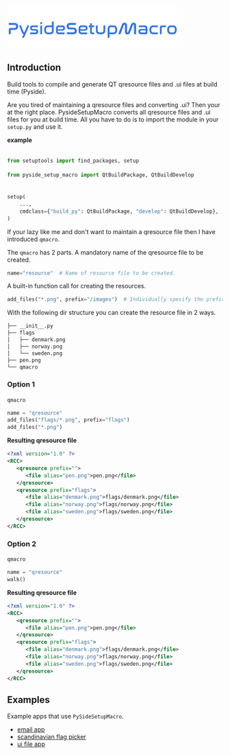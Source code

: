 ![PySide Setup Macro](logo.png)

## Introduction
Build tools to compile and generate QT qresource files and .ui files at build time (Pyside).

Are you tired of maintaining a qresource files and converting .ui? Then your at the right place.
PysideSetupMacro converts all qresource files and .ui files for you at build time. 
All you have to do is to import the module in your `setup.py` and use it.

**example**
```python

from setuptools import find_packages, setup

from pyside_setup_macro import QtBuildPackage, QtBuildDevelop


setup(
    ...,
    cmdclass={"build_py": QtBuildPackage, "develop": QtBuildDevelop},  # This is all you need to add.
)
```


If your lazy like me and don't want to maintain a qresource file then I have introduced `qmacro`.

The `qmacro` has 2 parts. 
A mandatory name of the qresource file to be created.
```python
name="resource"  # Name of resource file to be created.
```

A built-in function call for creating the resources.
```python
add_files("*.png", prefix="/images")  # Individually specify the prefixes.
```


With the following dir structure you can create the resource file in 2 ways.
```
├── __init__.py
├── flags
│   ├── denmark.png
│   ├── norway.png
│   └── sweden.png
├── pen.png
└── qmacro
```
### Option 1
`qmacro`
```python
name = "qresource"
add_files("flags/*.png", prefix="flags")
add_files("*.png")
```

**Resulting qresource file**
```xml
<?xml version="1.0" ?>
<RCC>
   <qresource prefix="">
      <file alias="pen.png">pen.png</file>
   </qresource>
   <qresource prefix="flags">
      <file alias="denmark.png">flags/denmark.png</file>
      <file alias="norway.png">flags/norway.png</file>
      <file alias="sweden.png">flags/sweden.png</file>
   </qresource>
</RCC>
```

### Option 2

`qmacro`
```python
name = "qresource"
walk()
```

**Resulting qresource file**
```xml
<?xml version="1.0" ?>
<RCC>
   <qresource prefix="">
      <file alias="pen.png">pen.png</file>
   </qresource>
   <qresource prefix="flags">
      <file alias="denmark.png">flags/denmark.png</file>
      <file alias="norway.png">flags/norway.png</file>
      <file alias="sweden.png">flags/sweden.png</file>
   </qresource>
</RCC>
```


## Examples
Example apps that use `PySideSetupMacro`.
* [email app](examples/email_app/)
* [scandinavian flag picker](examples/scandinavian_flag_picker/)
* [ui file app](examples/ui_file_app/)